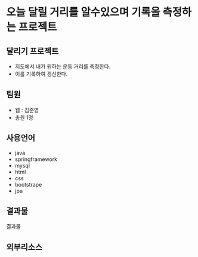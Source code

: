 # 오늘 달릴 거리를 알수있으며 기록을 측정하는 프로젝트

<h2>달리기 프로젝트</h2>

* 지도에서 내가 원하는 운동 거리를 측정한다.
* 이를 기록하여 갱신한다.

<h2>팀원</h2>

* 웹 : 김준영
* 총원 1명

<h2>사용언어</h2>

* java
* springframework
* mysql
* html
* css
* bootstrape
* jpa

<h2>결과물</h2>

결과물

<h2>외부리소스</h2>
